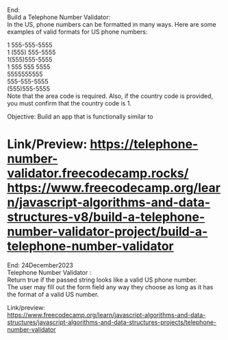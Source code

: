 End: </br>
Build a Telephone Number Validator: </br>
In the US, phone numbers can be formatted in many ways. Here are some examples of valid formats for US phone numbers: </br>

1 555-555-5555 </br>
1 (555) 555-5555</br>
1(555)555-5555</br>
1 555 555 5555</br>
5555555555</br>
555-555-5555</br>
(555)555-5555</br>
Note that the area code is required. Also, if the country code is provided, you must confirm that the country code is 1.</br>

Objective: Build an app that is functionally similar to</br>

Link/Preview:
https://telephone-number-validator.freecodecamp.rocks/</br>
https://www.freecodecamp.org/learn/javascript-algorithms-and-data-structures-v8/build-a-telephone-number-validator-project/build-a-telephone-number-validator</br>
=========================================================================
End: 24December2023 </br>
Telephone Number Validator : </br>
Return true if the passed string looks like a valid US phone number. </br>
The user may fill out the form field any way they choose as long as it has the format of a valid US number. </br>

Link/preview: </br>
https://www.freecodecamp.org/learn/javascript-algorithms-and-data-structures/javascript-algorithms-and-data-structures-projects/telephone-number-validator

